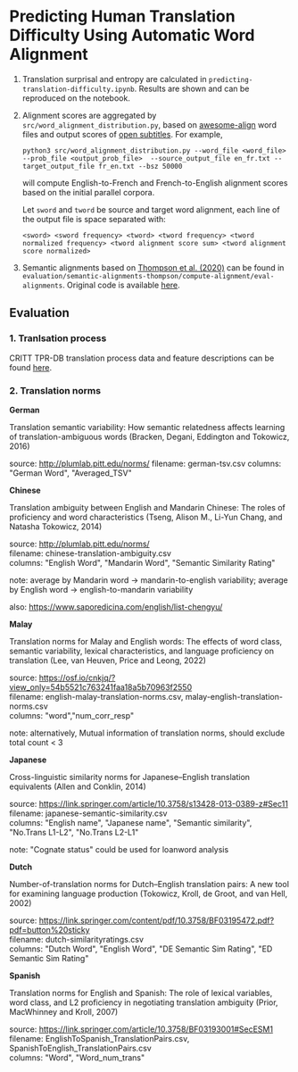 # Predicting Human Translation Difficulty Using Automatic Word Alignment

1.  Translation surprisal and entropy are calculated in `predicting-translation-difficulty.ipynb`. 
Results are shown and can be reproduced on the notebook.

2. Alignment scores are aggregated by `src/word_alignment_distribution.py`,
based on [awesome-align](https://github.com/neulab/awesome-align) word files and
output scores of [open subtitles](https://opus.nlpl.eu/OpenSubtitles-v2018.php). For example, 

    `python3 src/word_alignment_distribution.py --word_file <word_file> --prob_file <output_prob_file> 
--source_output_file en_fr.txt --target_output_file fr_en.txt --bsz 50000`

    will compute English-to-French and French-to-English alignment scores based on the initial parallel corpora.

    Let `sword` and `tword` be source and target word alignment, each line of the output file is space separated with:

    `<sword> <sword frequency> <tword> <tword frequency> <tword normalized frequency> <tword alignment score sum> <tword alignment score normalized>`

3. Semantic alignments based on [Thompson et al. (2020)](https://par.nsf.gov/servlets/purl/10213620)  can be found in `evaluation/semantic-alignments-thompson/compute-alignment/eval-alignments`.
Original code is available [here](https://osf.io/tngba/).  

## Evaluation
### 1. Tranlsation process  
CRITT TPR-DB translation process data and feature descriptions can be found [here](https://sites.google.com/site/centretranslationinnovation/tpr-db/public-studies).

### 2. Translation norms

**German**

Translation semantic variability: How semantic relatedness affects learning of 
translation-ambiguous words (Bracken, Degani, Eddington and Tokowicz, 2016)

source: http://plumlab.pitt.edu/norms/
filename: german-tsv.csv
columns: "German Word", "Averaged_TSV"

**Chinese**

Translation ambiguity between English and Mandarin Chinese: The roles of proficiency and word characteristics
(Tseng, Alison M., Li-Yun Chang, and Natasha Tokowicz, 2014)

source: http://plumlab.pitt.edu/norms/ <br />
filename: chinese-translation-ambiguity.csv <br />
columns: "English Word", "Mandarin Word", "Semantic Similarity Rating"

note: average by Mandarin word -> mandarin-to-english variability;
average by English word -> english-to-mandarin variability

also: https://www.saporedicina.com/english/list-chengyu/

**Malay**

Translation norms for Malay and English words: The effects of word class, semantic variability, lexical characteristics, and language proficiency on translation
(Lee, van Heuven, Price and Leong, 2022)

source: https://osf.io/cnkjq/?view_only=54b5521c763241faa18a5b70963f2550 <br />
filename: english-malay-translation-norms.csv, malay-english-translation-norms.csv <br />
columns: "word","num_corr_resp"

note: alternatively, Mutual information of translation norms, should exclude total count < 3

**Japanese**

Cross-linguistic similarity norms for Japanese–English translation equivalents
(Allen and Conklin, 2014)

source: https://link.springer.com/article/10.3758/s13428-013-0389-z#Sec11 <br />
filename: japanese-semantic-similarity.csv <br />
columns: "English name", "Japanese name", "Semantic similarity", "No.Trans L1-L2", "No.Trans L2-L1"

note: "Cognate status" could be used for loanword analysis

**Dutch** 

Number-of-translation norms for Dutch–English translation pairs: A new tool for examining language production
(Tokowicz, Kroll, de Groot, and van Hell, 2002)

source: https://link.springer.com/content/pdf/10.3758/BF03195472.pdf?pdf=button%20sticky <br />
filename: dutch-similarityratings.csv <br />
columns: "Dutch Word", "English Word", "DE Semantic Sim Rating", "ED Semantic Sim Rating"

**Spanish**

Translation norms for English and Spanish: The role of lexical variables, word class, and L2 proficiency in negotiating translation ambiguity
(Prior, MacWhinney and Kroll, 2007) 

source: https://link.springer.com/article/10.3758/BF03193001#SecESM1 <br />
filename: EnglishToSpanish_TranslationPairs.csv, SpanishToEnglish_TranslationPairs.csv <br />
columns: "Word", "Word_num_trans"